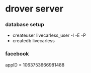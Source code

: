 # drover server

### database setup
* createuser livecarless_user -l -E -P
* createdb livecarless

### facebook
appID = 1063753666981488
